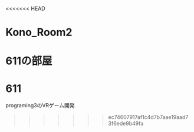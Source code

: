 <<<<<<< HEAD
# Kono_Room2
611の部屋
=======
# 611
programing3のVRゲーム開発
>>>>>>> ec74607917af1c4d7b7aae19aad73f6ede9b49fa
